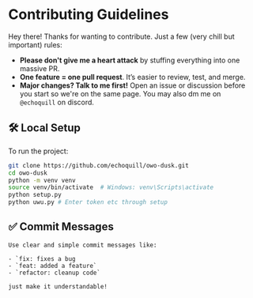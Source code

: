 # Contributing Guidelines

Hey there! Thanks for wanting to contribute. Just a few (very chill but important) rules:

- **Please don't give me a heart attack** by stuffing everything into one massive PR.
- **One feature = one pull request**. It’s easier to review, test, and merge.
- **Major changes? Talk to me first!** Open an issue or discussion before you start so we're on the same page. You may also dm me on `@echoquill` on discord.


## 🛠️ Local Setup

To run the project:

```bash
git clone https://github.com/echoquill/owo-dusk.git
cd owo-dusk
python -m venv venv
source venv/bin/activate  # Windows: venv\Scripts\activate
python setup.py
python uwu.py # Enter token etc through setup
```


## ✅ Commit Messages

```
Use clear and simple commit messages like:

- `fix: fixes a bug
- `feat: added a feature`
- `refactor: cleanup code`

just make it understandable!
```
